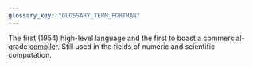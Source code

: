 ```yaml
---
glossary_key: "GLOSSARY_TERM_FORTRAN"
---
```


The first (1954) high-level language and the first to boast a commercial-grade [compiler](glossary/compiler). Still used in the fields of numeric and scientific computation.
